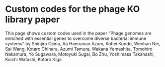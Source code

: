 # Custom codes for the phage KO library paper


This page shows custom codes used in the paper "Phage genomes are enriched with essential genes to overcome diverse bacterial immune systems" by Shinjiro Ojima, Aa Haeruman Azam, Kohei Kondo, Wenhan Nie, Sai Wang, Kotaro Chihara, Azumi Tamura, Wakana Yamashita, Tomohiro Nakamura, Yo Sugawara, Motoyuki Sugai, Bo Zhu, Yoshimasa Takahashi, Koichi Watashi, Kotaro Kiga

